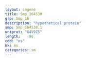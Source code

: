 ```yaml
---
layout: smgene
title: Smp_164530
grp: Smp_16
description: "hypothetical protein"
smp: Smp_164530.1
uniprot: "G4V9Z5"
length:    96
cdd: "ns"
kk: ns
categories: sm
---
```

